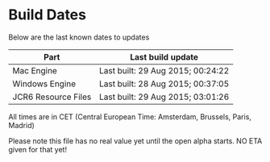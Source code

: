 # Build Dates

Below are the last known dates to updates

Part | Last build update
-----|-----
Mac Engine | Last built: 29 Aug 2015; 00:24:22
Windows Engine | Last built: 28 Aug 2015; 00:37:05
JCR6 Resource Files | Last built: 29 Aug 2015; 03:01:26
All times are in CET (Central European Time: Amsterdam, Brussels, Paris, Madrid)


Please note this file has no real value yet until the open alpha starts. NO ETA given for that yet!
